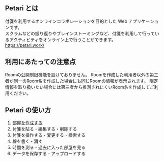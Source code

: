 ## Petari とは

付箋を利用するオンラインコラボレーションを目的とした Web アプリケーションです。  
スクラムなどの振り返りやブレインストーミングなど、付箋を利用して行っているアクティビティをオンライン上で行うことができます。  
https://petari.work/

## 利用にあたっての注意点
Roomの公開制限機能を設けておりません。
Roomを作成した利用者以外の第三者が同一のRoom名を作成した場合にも同じRoomの情報が表示されます。
限定情報を取り扱いたい場合には第三者から推測されにくいRoom名を作成してご利用ください。


## Petari の使い方

1. [部屋を作成する](https://github.com/akihiroxob/petari.work/blob/master/doc/create_new_room.md)
2. 付箋を貼る・編集する・削除する
3. 付箋を操作する・変更する・検索する
4. 線を書く・消す
5. 時間を測る・過去に入った部屋を見る
6. データを保存する・アップロードする
